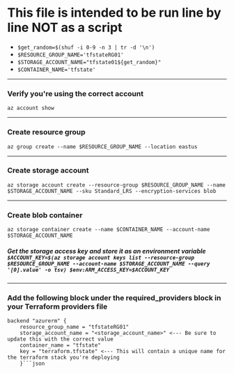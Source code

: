 # This file is intended to be run line by line NOT as a script
- `$get_random=$(shuf -i 0-9 -n 3 | tr -d '\n')`
- `$RESOURCE_GROUP_NAME='tfstateRG01'` 
- `$STORAGE_ACCOUNT_NAME="tfstate01${get_random}"`
- `$CONTAINER_NAME='tfstate'`

---

### Verify you're using the correct account
`az account show`

---

### Create resource group
`az group create --name $RESOURCE_GROUP_NAME --location eastus`

---

### Create storage account
`az storage account create --resource-group $RESOURCE_GROUP_NAME --name $STORAGE_ACCOUNT_NAME --sku Standard_LRS --encryption-services blob`

---

### Create blob container
`az storage container create --name $CONTAINER_NAME --account-name $STORAGE_ACCOUNT_NAME`
##### Get the storage access key and store it as an environment variable `$ACCOUNT_KEY=$(az storage account keys list --resource-group $RESOURCE_GROUP_NAME --account-name $STORAGE_ACCOUNT_NAME --query '[0].value' -o tsv) $env:ARM_ACCESS_KEY=$ACCOUNT_KEY`

---

### Add the following block under the required_providers block in your Terraform providers file
```
backend "azurerm" { 
    resource_group_name = "tfstateRG01" 
    storage_account_name = "<storage_account_name>" <--- Be sure to update this with the correct value
    container_name = "tfstate" 
    key = "terraform.tfstate" <--- This will contain a unique name for the terraform stack you're deploying 
    }```json


